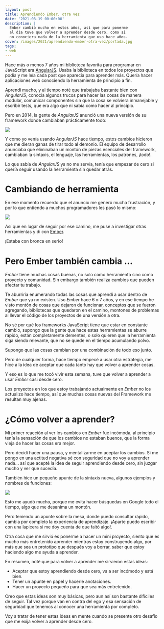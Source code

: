 ```yaml
---
layout: post
title: Aprendiendo Ember, otra vez
date: '2021-03-19 00:00:00'
description: |
  Ember cambió mucho en estos años, así que para ponerme
  al día tuve que volver a aprender desde cero, como si
  no conociera nada de la herramienta que uso hace años.
cover: /images/2021/aprendiendo-ember-otra-vez/portada.jpg
tags:
- web
---
```


Hace más o menos 7 años mi biblioteca favorita para programar
en JavaScript era [AngularJS](https://angularjs.org/). Usaba la biblioteca en todos
los proyectos que podía y me leía cada post que aparecía para
aprender más. Quería hacer aplicaciones web
conociendo la herramienta de principio a fin.

Aprendí mucho, y al tiempo noté que trabajaba
bastante bien con *AngularJS*, conocía algunos trucos para hacer
las cosas de manera modular, comunicar componentes sin que la
cosa se volviera inmanejable y escribir tests, que era algo que
ni sabía como hacer al principio.

Pero en 2014, la gente de *AngularJS* anunció una nueva versión
de su framework donde cambiaban prácticamente todo:

![](/images/2021/aprendiendo-ember-otra-vez/rip.jpg)

Y como yo venía usando *AngularJS* hace tiempo, estos cambios
hicieron que me dieran ganas de tirar todo al demonio. El equipo
de desarrollo anunciaba que eliminaban un montón de piezas
esenciales del framework, cambiaban la sintaxis, el lenguaje,
las herramientas, los patrones, ¡todo!.

Lo que sabía de *AngularJS* ya no me servía, tenía que empezar
de cero si quería seguir usando la herramienta sin quedar atrás.

# Cambiando de herramienta

En ese momento recuerdo que el anuncio me generó mucha frustración, y
por lo que entiendo a muchos programadores les pasó lo mismo:

![](/images/2021/aprendiendo-ember-otra-vez/comentarios.png)

Así que en lugar de seguir por ese camino, me puse a investigar
otras herramientas y di con [Ember](https://emberjs.com/).

¡Estaba con bronca en serio!

# Pero Ember también cambia ...

*Ember* tiene muchas cosas buenas, no solo como herramienta
sino como proyecto y comunidad. Sin embargo también realiza
cambios que pueden afectar tu trabajo.

Te aburriría enumerando todas las cosas que aprendí a usar dentro
de *Ember* que ya no existen. Uso *Ember* hace 6 o 7 años, y en ese
tiempo he visto montón de cosas que dejaron de funcionar, conceptos que
se fueron agregando, bibliotecas que quedaron en el camino, montones de problemas
al llevar el código de los proyectos de una versión a otra.

No sé por qué los frameworks JavaScript tiene que estar en
constante cambio, supongo que la gente que hace estas herramientas
se aburre rápido, están completamente dementes, o solo quieren que
la herramienta siga siendo relevante, que no se quede en el tiempo
acumulando polvo.

Supongo que las cosas cambian por una combinación de todo eso junto.

Pero de cualquier forma, hace tiempo empecé a usar otra estrategia, me hice a la
idea de aceptar que cada tanto hay que volver a aprender cosas.

Y eso es lo que me tocó vivir esta semana, tuve que volver a aprender
a usar *Ember* casi desde cero. 

Los proyectos en los que estoy trabajando actualmente en *Ember* no los actualizo
hace tiempo, así que muchas cosas nuevas del Framework me resultan muy ajenas.

# ¿Cómo volver a aprender?

Mi primer reacción al ver los cambios en *Ember* fue incómoda, al principio
tenía la sensación de que los cambios no estaban buenos, que la forma vieja
de hacer las cosas era mejor.

Pero decidí hacer una pausa, y mentalizarme en aceptar los cambios. Si me pongo
en una actitud negativa sé con seguridad que no voy a aprender nada... así que acepté
la idea de seguir aprendiendo desde cero, sin juzgar mucho y ver que sucedía.

También hice un pequeño apunte de la sintaxis nueva, algunos ejemplos y nombres
de funciones:

![](/images/2021/aprendiendo-ember-otra-vez/apunte.jpg)


Esto me ayudó mucho, porque me evita hacer búsquedas en Google todo el tiempo, algo
que me desanima un montón.

Pero teniendo un apunte sobre la mesa, donde puedo consultar rápido, cambia por completo
la experiencia de aprendizaje. ¡Aparte puedo escribir con una lapicera si me doy cuenta
de que faltó algo!.

Otra cosa que me sirvió es ponerme a hacer un mini proyecto, siento que es mucho más
entretenido aprender mientras estoy construyendo algo, por más que sea un prototipo que
después voy a borrar, saber que estoy haciendo algo me ayuda a aprender.

En resumen, noté que para volver a aprender me sirvieron estas ideas:

- Aceptar que estoy aprendiendo desde cero, va a ser incómodo y está bien.
- Tener un apunte en papel y hacerle anotaciones.
- Hacer un proyecto pequeño para que sea más entretenido.

Creo que estas ideas son muy básicas, pero aun así son bastante difíciles de seguir. Tal
vez porque van en contra del ego y esa sensación de seguridad que tenemos al conocer
una herramienta por completo.

Voy a tratar de tener estas ideas en mente cuando se presente otro desafío que me
exija volver a aprender desde cero.
